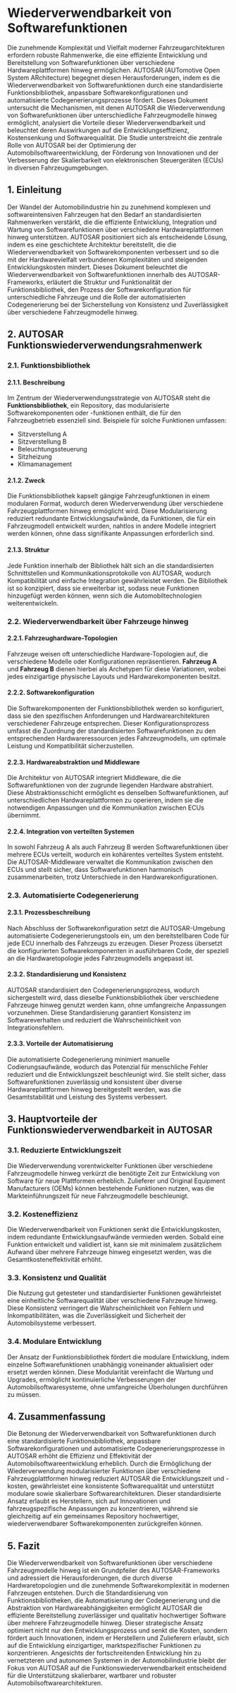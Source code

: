 # Wiederverwendbarkeit von Softwarefunktionen

Die zunehmende Komplexität und Vielfalt moderner Fahrzeugarchitekturen erfordern robuste Rahmenwerke, die eine effiziente Entwicklung und Bereitstellung von Softwarefunktionen über verschiedene Hardwareplattformen hinweg ermöglichen. AUTOSAR (AUTomotive Open System ARchitecture) begegnet diesen Herausforderungen, indem es die Wiederverwendbarkeit von Softwarefunktionen durch eine standardisierte Funktionsbibliothek, anpassbare Softwarekonfigurationen und automatisierte Codegenerierungsprozesse fördert. Dieses Dokument untersucht die Mechanismen, mit denen AUTOSAR die Wiederverwendung von Softwarefunktionen über unterschiedliche Fahrzeugmodelle hinweg ermöglicht, analysiert die Vorteile dieser Wiederverwendbarkeit und beleuchtet deren Auswirkungen auf die Entwicklungseffizienz, Kostensenkung und Softwarequalität. Die Studie unterstreicht die zentrale Rolle von AUTOSAR bei der Optimierung der Automobilsoftwareentwicklung, der Förderung von Innovationen und der Verbesserung der Skalierbarkeit von elektronischen Steuergeräten (ECUs) in diversen Fahrzeugumgebungen.

## 1. Einleitung

Der Wandel der Automobilindustrie hin zu zunehmend komplexen und softwareintensiven Fahrzeugen hat den Bedarf an standardisierten Rahmenwerken verstärkt, die die effiziente Entwicklung, Integration und Wartung von Softwarefunktionen über verschiedene Hardwareplattformen hinweg unterstützen. AUTOSAR positioniert sich als entscheidende Lösung, indem es eine geschichtete Architektur bereitstellt, die die Wiederverwendbarkeit von Softwarekomponenten verbessert und so die mit der Hardwarevielfalt verbundenen Komplexitäten und steigenden Entwicklungskosten mindert. Dieses Dokument beleuchtet die Wiederverwendbarkeit von Softwarefunktionen innerhalb des AUTOSAR-Frameworks, erläutert die Struktur und Funktionalität der Funktionsbibliothek, den Prozess der Softwarekonfiguration für unterschiedliche Fahrzeuge und die Rolle der automatisierten Codegenerierung bei der Sicherstellung von Konsistenz und Zuverlässigkeit über verschiedene Fahrzeugmodelle hinweg.

## 2. AUTOSAR Funktionswiederverwendungsrahmenwerk

### 2.1. Funktionsbibliothek

#### 2.1.1. Beschreibung

Im Zentrum der Wiederverwendungsstrategie von AUTOSAR steht die **Funktionsbibliothek**, ein Repository, das modularisierte Softwarekomponenten oder -funktionen enthält, die für den Fahrzeugbetrieb essenziell sind. Beispiele für solche Funktionen umfassen:

- Sitzverstellung A
- Sitzverstellung B
- Beleuchtungssteuerung
- Sitzheizung
- Klimamanagement

#### 2.1.2. Zweck

Die Funktionsbibliothek kapselt gängige Fahrzeugfunktionen in einem modularen Format, wodurch deren Wiederverwendung über verschiedene Fahrzeugplattformen hinweg ermöglicht wird. Diese Modularisierung reduziert redundante Entwicklungsaufwände, da Funktionen, die für ein Fahrzeugmodell entwickelt wurden, nahtlos in andere Modelle integriert werden können, ohne dass signifikante Anpassungen erforderlich sind.

#### 2.1.3. Struktur

Jede Funktion innerhalb der Bibliothek hält sich an die standardisierten Schnittstellen und Kommunikationsprotokolle von AUTOSAR, wodurch Kompatibilität und einfache Integration gewährleistet werden. Die Bibliothek ist so konzipiert, dass sie erweiterbar ist, sodass neue Funktionen hinzugefügt werden können, wenn sich die Automobiltechnologien weiterentwickeln.

### 2.2. Wiederverwendbarkeit über Fahrzeuge hinweg

#### 2.2.1. Fahrzeughardware-Topologien

Fahrzeuge weisen oft unterschiedliche Hardware-Topologien auf, die verschiedene Modelle oder Konfigurationen repräsentieren. **Fahrzeug A** und **Fahrzeug B** dienen hierbei als Archetypen für diese Variationen, wobei jedes einzigartige physische Layouts und Hardwarekomponenten besitzt.

#### 2.2.2. Softwarekonfiguration

Die Softwarekomponenten der Funktionsbibliothek werden so konfiguriert, dass sie den spezifischen Anforderungen und Hardwarearchitekturen verschiedener Fahrzeuge entsprechen. Dieser Konfigurationsprozess umfasst die Zuordnung der standardisierten Softwarefunktionen zu den entsprechenden Hardwareressourcen jedes Fahrzeugmodells, um optimale Leistung und Kompatibilität sicherzustellen.

#### 2.2.3. Hardwareabstraktion und Middleware

Die Architektur von AUTOSAR integriert Middleware, die die Softwarefunktionen von der zugrunde liegenden Hardware abstrahiert. Diese Abstraktionsschicht ermöglicht es denselben Softwarefunktionen, auf unterschiedlichen Hardwareplattformen zu operieren, indem sie die notwendigen Anpassungen und die Kommunikation zwischen ECUs übernimmt.

#### 2.2.4. Integration von verteilten Systemen

In sowohl Fahrzeug A als auch Fahrzeug B werden Softwarefunktionen über mehrere ECUs verteilt, wodurch ein kohärentes verteiltes System entsteht. Die AUTOSAR-Middleware verwaltet die Kommunikation zwischen den ECUs und stellt sicher, dass Softwarefunktionen harmonisch zusammenarbeiten, trotz Unterschiede in den Hardwarekonfigurationen.

### 2.3. Automatisierte Codegenerierung

#### 2.3.1. Prozessbeschreibung

Nach Abschluss der Softwarekonfiguration setzt die AUTOSAR-Umgebung automatisierte Codegenerierungstools ein, um den bereitstellbaren Code für jede ECU innerhalb des Fahrzeugs zu erzeugen. Dieser Prozess übersetzt die konfigurierten Softwarekomponenten in ausführbaren Code, der speziell an die Hardwaretopologie jedes Fahrzeugmodells angepasst ist.

#### 2.3.2. Standardisierung und Konsistenz

AUTOSAR standardisiert den Codegenerierungsprozess, wodurch sichergestellt wird, dass dieselbe Funktionsbibliothek über verschiedene Fahrzeuge hinweg genutzt werden kann, ohne umfangreiche Anpassungen vorzunehmen. Diese Standardisierung garantiert Konsistenz im Softwareverhalten und reduziert die Wahrscheinlichkeit von Integrationsfehlern.

#### 2.3.3. Vorteile der Automatisierung

Die automatisierte Codegenerierung minimiert manuelle Codierungsaufwände, wodurch das Potenzial für menschliche Fehler reduziert und die Entwicklungszeit beschleunigt wird. Sie stellt sicher, dass Softwarefunktionen zuverlässig und konsistent über diverse Hardwareplattformen hinweg bereitgestellt werden, was die Gesamtstabilität und Leistung des Systems verbessert.

## 3. Hauptvorteile der Funktionswiederverwendbarkeit in AUTOSAR

### 3.1. Reduzierte Entwicklungszeit

Die Wiederverwendung vorentwickelter Funktionen über verschiedene Fahrzeugmodelle hinweg verkürzt die benötigte Zeit zur Entwicklung von Software für neue Plattformen erheblich. Zulieferer und Original Equipment Manufacturers (OEMs) können bestehende Funktionen nutzen, was die Markteinführungszeit für neue Fahrzeugmodelle beschleunigt.

### 3.2. Kosteneffizienz

Die Wiederverwendbarkeit von Funktionen senkt die Entwicklungskosten, indem redundante Entwicklungsaufwände vermieden werden. Sobald eine Funktion entwickelt und validiert ist, kann sie mit minimalem zusätzlichem Aufwand über mehrere Fahrzeuge hinweg eingesetzt werden, was die Gesamtkosteneffektivität erhöht.

### 3.3. Konsistenz und Qualität

Die Nutzung gut getesteter und standardisierter Funktionen gewährleistet eine einheitliche Softwarequalität über verschiedene Fahrzeuge hinweg. Diese Konsistenz verringert die Wahrscheinlichkeit von Fehlern und Inkompatibilitäten, was die Zuverlässigkeit und Sicherheit der Automobilsysteme verbessert.

### 3.4. Modulare Entwicklung

Der Ansatz der Funktionsbibliothek fördert die modulare Entwicklung, indem einzelne Softwarefunktionen unabhängig voneinander aktualisiert oder ersetzt werden können. Diese Modularität vereinfacht die Wartung und Upgrades, ermöglicht kontinuierliche Verbesserungen der Automobilsoftwaresysteme, ohne umfangreiche Überholungen durchführen zu müssen.

## 4. Zusammenfassung

Die Betonung der Wiederverwendbarkeit von Softwarefunktionen durch eine standardisierte Funktionsbibliothek, anpassbare Softwarekonfigurationen und automatisierte Codegenerierungsprozesse in AUTOSAR erhöht die Effizienz und Effektivität der Automobilsoftwareentwicklung erheblich. Durch die Ermöglichung der Wiederverwendung modularisierter Funktionen über verschiedene Fahrzeugplattformen hinweg reduziert AUTOSAR die Entwicklungszeit und -kosten, gewährleistet eine konsistente Softwarequalität und unterstützt modulare sowie skalierbare Softwarearchitekturen. Dieser standardisierte Ansatz erlaubt es Herstellern, sich auf Innovationen und fahrzeugspezifische Anpassungen zu konzentrieren, während sie gleichzeitig auf ein gemeinsames Repository hochwertiger, wiederverwendbarer Softwarekomponenten zurückgreifen können.

## 5. Fazit

Die Wiederverwendbarkeit von Softwarefunktionen über verschiedene Fahrzeugmodelle hinweg ist ein Grundpfeiler des AUTOSAR-Frameworks und adressiert die Herausforderungen, die durch diverse Hardwaretopologien und die zunehmende Softwarekomplexität in modernen Fahrzeugen entstehen. Durch die Standardisierung von Funktionsbibliotheken, die Automatisierung der Codegenerierung und die Abstraktion von Hardwareabhängigkeiten ermöglicht AUTOSAR die effiziente Bereitstellung zuverlässiger und qualitativ hochwertiger Software über mehrere Fahrzeugmodelle hinweg. Dieser strategische Ansatz optimiert nicht nur den Entwicklungsprozess und senkt die Kosten, sondern fördert auch Innovationen, indem er Herstellern und Zulieferern erlaubt, sich auf die Entwicklung einzigartiger, marktspezifischer Funktionen zu konzentrieren. Angesichts der fortschreitenden Entwicklung hin zu vernetzteren und autonomen Systemen in der Automobilindustrie bleibt der Fokus von AUTOSAR auf die Funktionswiederverwendbarkeit entscheidend für die Unterstützung skalierbarer, wartbarer und robuster Automobilsoftwarearchitekturen.